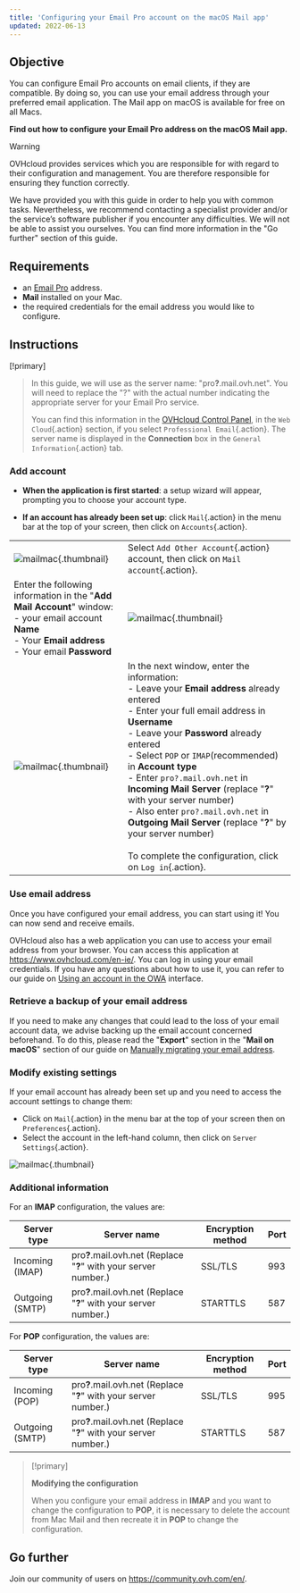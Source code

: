 ```yaml
---
title: 'Configuring your Email Pro account on the macOS Mail app'
updated: 2022-06-13
---
```


## Objective

You can configure Email Pro accounts on email clients, if they are compatible. By doing so, you can use your email address through your preferred email application. The Mail app on macOS is available for free on all Macs.

**Find out how to configure your Email Pro address on the macOS Mail app.**

> [!warning]
>
> OVHcloud provides services which you are responsible for with regard to their configuration and management. You are therefore responsible for ensuring they function correctly.
> 
> We have provided you with this guide in order to help you with common tasks. Nevertheless, we recommend contacting a specialist provider and/or the service’s software publisher if you encounter any difficulties. We will not be able to assist you ourselves. You can find more information in the "Go further" section of this guide.
> 

## Requirements

- an [Email Pro](https://www.ovhcloud.com/en-ie/emails/email-pro/) address.
- **Mail** installed on your Mac.
- the required credentials for the email address you would like to configure.
 
## Instructions

 [!primary]
>
> In this guide, we will use as the server name: "pro<b>?</b>.mail.ovh.net". You will need to replace the "?" with the actual number indicating the appropriate server for your Email Pro service.
> 
> You can find this information in the [OVHcloud Control Panel](https://www.ovh.com/auth/?action=gotomanager&from=https://www.ovh.ie/&ovhSubsidiary=ie), in the `Web Cloud`{.action} section, if you select `Professional Email`{.action}. The server name is displayed in the **Connection** box in the `General Information`{.action} tab.
>

### Add account

- **When the application is first started**: a setup wizard will appear, prompting you to choose your account type.

- **If an account has already been set up**: click `Mail`{.action} in the menu bar at the top of your screen, then click on `Accounts`{.action}.

| | |
|---|---|
|![mailmac](mail-mac-emailpro01.png){.thumbnail}|Select `Add Other Account`{.action} account, then click on `Mail account`{.action}.|
|Enter the following information in the "**Add Mail Account**" window: <br>- your email account **Name** <br>- Your **Email address** <br>- Your email **Password** |![mailmac](mail-mac-emailpro02.png){.thumbnail}|
|![mailmac](mail-mac-emailpro03.png){.thumbnail}|In the next window, enter the information: <br>- Leave your **Email address** already entered <br>- Enter your full email address in **Username** <br>- Leave your **Password** already entered <br>- Select `POP` or `IMAP`(recommended) in **Account type**<br>- Enter `pro?.mail.ovh.net` in **Incoming Mail Server** (replace "**?**" with your server number)<br>- Also enter `pro?.mail.ovh.net` in **Outgoing Mail Server** (replace "**?**" by your server number)<br><br>To complete the configuration, click on `Log in`{.action}.|

### Use email address

Once you have configured your email address, you can start using it! You can now send and receive emails.

OVHcloud also has a web application you can use to access your email address from your browser. You can access this application at <https://www.ovhcloud.com/en-ie/>. You can log in using your email credentials. If you have any questions about how to use it, you can refer to our guide on [Using an account in the OWA](email_owa1.) interface.

### Retrieve a backup of your email address

If you need to make any changes that could lead to the loss of your email account data, we advise backing up the email account concerned beforehand. To do this, please read the "**Export**" section in the "**Mail on macOS**" section of our guide on [Manually migrating your email address](manual_email_migration#exporting.).

### Modify existing settings

If your email account has already been set up and you need to access the account settings to change them:

- Click on `Mail`{.action} in the menu bar at the top of your screen then on `Preferences`{.action}.
- Select the account in the left-hand column, then click on `Server Settings`{.action}.

![mailmac](mail-mac-emailpro04.png){.thumbnail}

### Additional information

For an **IMAP** configuration, the values are:

|Server type|Server name|Encryption method|Port|
|---|---|---|---|
|Incoming (IMAP)|pro<b>?</b>.mail.ovh.net (Replace "**?**" with your server number.)|SSL/TLS|993|
|Outgoing (SMTP)|pro<b>?</b>.mail.ovh.net (Replace "**?**" with your server number.)|STARTTLS|587|

For **POP** configuration, the values are:

|Server type|Server name|Encryption method|Port|
|---|---|---|---|
|Incoming (POP)|pro<b>?</b>.mail.ovh.net (Replace "**?**" with your server number.)|SSL/TLS|995|
|Outgoing (SMTP)|pro<b>?</b>.mail.ovh.net (Replace "**?**" with your server number.)|STARTTLS|587|

> [!primary]
>
> **Modifying the configuration**
>
> When you configure your email address in **IMAP** and you want to change the configuration to **POP**, it is necessary to delete the account from Mac Mail and then recreate it in **POP** to change the configuration.

## Go further
  
Join our community of users on <https://community.ovh.com/en/>.